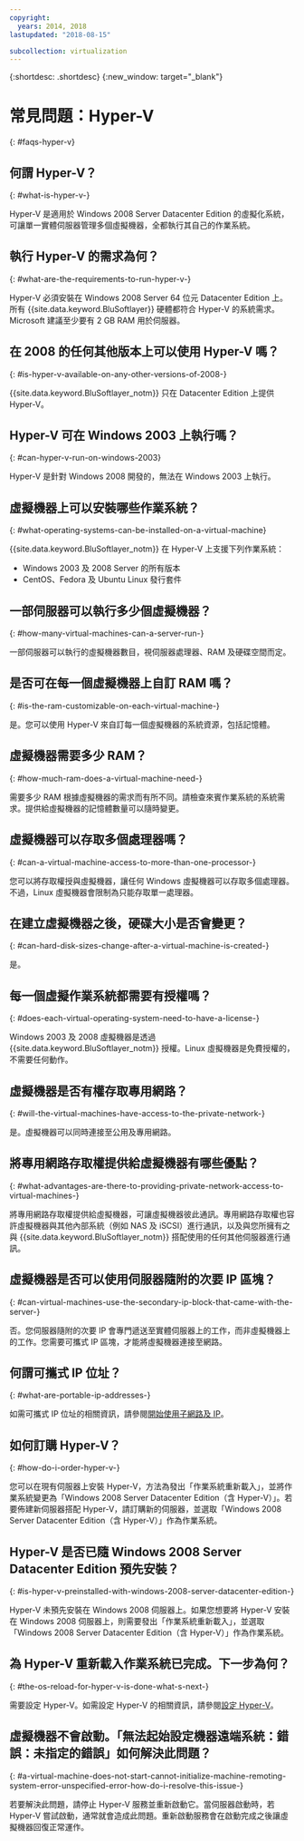 ```yaml
---
copyright:
  years: 2014, 2018
lastupdated: "2018-08-15"

subcollection: virtualization
---
```

{:shortdesc: .shortdesc}
{:new_window: target="_blank"}

# 常見問題：Hyper-V
{: #faqs-hyper-v}

## 何謂 Hyper-V？
{: #what-is-hyper-v-}

Hyper-V 是適用於 Windows 2008 Server Datacenter Edition 的虛擬化系統，可讓單一實體伺服器管理多個虛擬機器，全都執行其自己的作業系統。

## 執行 Hyper-V 的需求為何？
{: #what-are-the-requirements-to-run-hyper-v-}

Hyper-V 必須安裝在 Windows 2008 Server 64 位元 Datacenter Edition 上。所有 {{site.data.keyword.BluSoftlayer}} 硬體都符合 Hyper-V 的系統需求。Microsoft 建議至少要有 2 GB RAM 用於伺服器。

## 在 2008 的任何其他版本上可以使用 Hyper-V 嗎？
{: #is-hyper-v-available-on-any-other-versions-of-2008-}

{{site.data.keyword.BluSoftlayer_notm}} 只在 Datacenter Edition 上提供 Hyper-V。

## Hyper-V 可在 Windows 2003 上執行嗎？
{: #can-hyper-v-run-on-windows-2003}

Hyper-V 是針對 Windows 2008 開發的，無法在 Windows 2003 上執行。

## 虛擬機器上可以安裝哪些作業系統？
{: #what-operating-systems-can-be-installed-on-a-virtual-machine}

{{site.data.keyword.BluSoftlayer_notm}} 在 Hyper-V 上支援下列作業系統：

* Windows 2003 及 2008 Server 的所有版本
* CentOS、Fedora 及 Ubuntu Linux 發行套件

## 一部伺服器可以執行多少個虛擬機器？
{: #how-many-virtual-machines-can-a-server-run-}

一部伺服器可以執行的虛擬機器數目，視伺服器處理器、RAM 及硬碟空間而定。

## 是否可在每一個虛擬機器上自訂 RAM 嗎？
{: #is-the-ram-customizable-on-each-virtual-machine-}

是。您可以使用 Hyper-V 來自訂每一個虛擬機器的系統資源，包括記憶體。

## 虛擬機器需要多少 RAM？
{: #how-much-ram-does-a-virtual-machine-need-}

需要多少 RAM 根據虛擬機器的需求而有所不同。請檢查來賓作業系統的系統需求。提供給虛擬機器的記憶體數量可以隨時變更。

## 虛擬機器可以存取多個處理器嗎？
{: #can-a-virtual-machine-access-to-more-than-one-processor-}

您可以將存取權授與虛擬機器，讓任何 Windows 虛擬機器可以存取多個處理器。不過，Linux 虛擬機器會限制為只能存取單一處理器。

## 在建立虛擬機器之後，硬碟大小是否會變更？
{: #can-hard-disk-sizes-change-after-a-virtual-machine-is-created-}

是。

## 每一個虛擬作業系統都需要有授權嗎？
{: #does-each-virtual-operating-system-need-to-have-a-license-}

Windows 2003 及 2008 虛擬機器是透過 {{site.data.keyword.BluSoftlayer_notm}} 授權。Linux 虛擬機器是免費授權的，不需要任何動作。

## 虛擬機器是否有權存取專用網路？
{: #will-the-virtual-machines-have-access-to-the-private-network-}

是。虛擬機器可以同時連接至公用及專用網路。

## 將專用網路存取權提供給虛擬機器有哪些優點？
{: #what-advantages-are-there-to-providing-private-network-access-to-virtual-machines-}

將專用網路存取權提供給虛擬機器，可讓虛擬機器彼此通訊。專用網路存取權也容許虛擬機器與其他內部系統（例如 NAS 及 iSCSI）進行通訊，以及與您所擁有之與 {{site.data.keyword.BluSoftlayer_notm}} 搭配使用的任何其他伺服器進行通訊。

## 虛擬機器是否可以使用伺服器隨附的次要 IP 區塊？
{: #can-virtual-machines-use-the-secondary-ip-block-that-came-with-the-server-}

否。您伺服器隨附的次要 IP 會專門遞送至實體伺服器上的工作，而非虛擬機器上的工作。您需要可攜式 IP 區塊，才能將虛擬機器連接至網路。

## 何謂可攜式 IP 位址？
{: #what-are-portable-ip-addresses-}

如需可攜式 IP 位址的相關資訊，請參閱[開始使用子網路及 IP](/docs/infrastructure/subnets?topic=subnets-getting-started-with-subnets-and-ips)。

## 如何訂購 Hyper-V？
{: #how-do-i-order-hyper-v-}

您可以在現有伺服器上安裝 Hyper-V，方法為發出「作業系統重新載入」，並將作業系統變更為「Windows 2008 Server Datacenter Edition（含 Hyper-V）」。若要佈建新伺服器搭配 Hyper-V，請訂購新的伺服器，並選取「Windows 2008 Server Datacenter Edition（含 Hyper-V）」作為作業系統。

## Hyper-V 是否已隨 Windows 2008 Server Datacenter Edition 預先安裝？
{: #is-hyper-v-preinstalled-with-windows-2008-server-datacenter-edition-}

Hyper-V 未預先安裝在 Windows 2008 伺服器上。如果您想要將 Hyper-V 安裝在 Windows 2008 伺服器上，則需要發出「作業系統重新載入」，並選取「Windows 2008 Server Datacenter Edition（含 Hyper-V）」作為作業系統。

## 為 Hyper-V 重新載入作業系統已完成。下一步為何？
{: #the-os-reload-for-hyper-v-is-done-what-s-next-}

需要設定 Hyper-V。如需設定 Hyper-V 的相關資訊，請參閱[設定 Hyper-V](/docs/infrastructure/virtualization?topic=Virtualization-setting-up-hyper-v)。

## 虛擬機器不會啟動。「無法起始設定機器遠端系統：錯誤：未指定的錯誤」如何解決此問題？
{: #a-virtual-machine-does-not-start-cannot-initialize-machine-remoting-system-error-unspecified-error-how-do-i-resolve-this-issue-}

若要解決此問題，請停止 Hyper-V 服務並重新啟動它。當伺服器啟動時，若 Hyper-V 嘗試啟動，通常就會造成此問題。重新啟動服務會在啟動完成之後讓虛擬機器回復正常運作。
